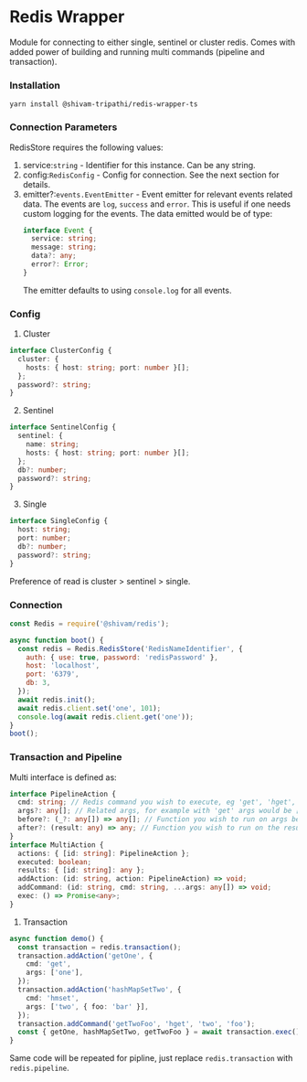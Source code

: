 # Redis Wrapper

Module for connecting to either single, sentinel or cluster redis. Comes with added power of
building and running multi commands (pipeline and transaction).

### Installation

`yarn install @shivam-tripathi/redis-wrapper-ts`

### Connection Parameters

RedisStore requires the following values:

1. service:`string` - Identifier for this instance. Can be any string.
2. config:`RedisConfig` - Config for connection. See the next section for details.
3. emitter?:`events.EventEmitter` - Event emitter for relevant events related data. The events are
   `log`, `success` and `error`. This is useful if one needs custom logging for the events.
   The data emitted would be of type:
   ```ts
   interface Event {
     service: string;
     message: string;
     data?: any;
     error?: Error;
   }
   ```
   The emitter defaults to using `console.log` for all events.

### Config

1. Cluster

```ts
interface ClusterConfig {
  cluster: {
    hosts: { host: string; port: number }[];
  };
  password?: string;
}
```

2. Sentinel

```ts
interface SentinelConfig {
  sentinel: {
    name: string;
    hosts: { host: string; port: number }[];
  };
  db?: number;
  password?: string;
}
```

3. Single

```ts
interface SingleConfig {
  host: string;
  port: number;
  db?: number;
  password?: string;
}
```

Preference of read is cluster > sentinel > single.

### Connection

```js
const Redis = require('@shivam/redis');

async function boot() {
  const redis = Redis.RedisStore('RedisNameIdentifier', {
    auth: { use: true, password: 'redisPassword' },
    host: 'localhost',
    port: '6379',
    db: 3,
  });
  await redis.init();
  await redis.client.set('one', 101);
  console.log(await redis.client.get('one'));
}
boot();
```

### Transaction and Pipeline

Multi interface is defined as:

```ts
interface PipelineAction {
  cmd: string; // Redis command you wish to execute, eg 'get', 'hget', 'del', 'hmset' etc
  args?: any[]; // Related args, for example with 'get' args would be ['keyName']
  before?: (_?: any[]) => any[]; // Function you wish to run on args before calling the command
  after?: (result: any) => any; // Function you wish to run on the result
}
interface MultiAction {
  actions: { [id: string]: PipelineAction };
  executed: boolean;
  results: { [id: string]: any };
  addAction: (id: string, action: PipelineAction) => void;
  addCommand: (id: string, cmd: string, ...args: any[]) => void;
  exec: () => Promise<any>;
}
```

1. Transaction

```ts
async function demo() {
  const transaction = redis.transaction();
  transaction.addAction('getOne', {
    cmd: 'get',
    args: ['one'],
  });
  transaction.addAction('hashMapSetTwo', {
    cmd: 'hmset',
    args: ['two', { foo: 'bar' }],
  });
  transaction.addCommand('getTwoFoo', 'hget', 'two', 'foo');
  const { getOne, hashMapSetTwo, getTwoFoo } = await transaction.exec();
}
```

Same code will be repeated for pipline, just replace `redis.transaction` with `redis.pipeline`.

